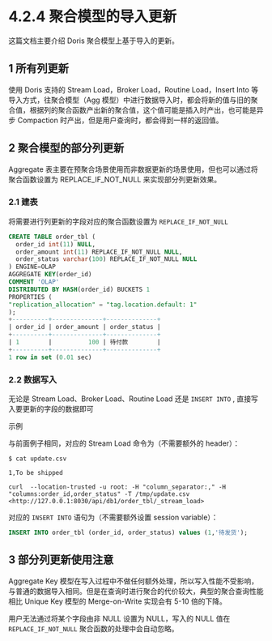 # 4.2.4 聚合模型的导入更新

这篇文档主要介绍 Doris 聚合模型上基于导入的更新。

## 1 所有列更新

使用 Doris 支持的 Stream Load，Broker Load，Routine Load，Insert Into 等导入方式，往聚合模型（Agg 模型）中进行数据导入时，都会将新的值与旧的聚合值，根据列的聚合函数产出新的聚合值，这个值可能是插入时产出，也可能是异步 Compaction 时产出，但是用户查询时，都会得到一样的返回值。

## 2 聚合模型的部分列更新

Aggregate 表主要在预聚合场景使用而非数据更新的场景使用，但也可以通过将聚合函数设置为 REPLACE_IF_NOT_NULL 来实现部分列更新效果。

### 2.1 建表

将需要进行列更新的字段对应的聚合函数设置为 `REPLACE_IF_NOT_NULL`

```sql
CREATE TABLE order_tbl (
  order_id int(11) NULL,
  order_amount int(11) REPLACE_IF_NOT_NULL NULL,
  order_status varchar(100) REPLACE_IF_NOT_NULL NULL
) ENGINE=OLAP
AGGREGATE KEY(order_id)
COMMENT 'OLAP'
DISTRIBUTED BY HASH(order_id) BUCKETS 1
PROPERTIES (
"replication_allocation" = "tag.location.default: 1"
);
+----------+--------------+--------------+
| order_id | order_amount | order_status |
+----------+--------------+--------------+
| 1        |          100 | 待付款        |
+----------+--------------+--------------+
1 row in set (0.01 sec)
```

### 2.2 数据写入

无论是 Stream Load、Broker Load、Routine Load 还是 `INSERT INTO` , 直接写入要更新的字段的数据即可

示例

与前面例子相同，对应的 Stream Load 命令为（不需要额外的 header）：

```shell
$ cat update.csv

1,To be shipped

curl  --location-trusted -u root: -H "column_separator:," -H "columns:order_id,order_status" -T /tmp/update.csv <http://127.0.0.1:8030/api/db1/order_tbl/_stream_load>
```

对应的 `INSERT INTO` 语句为（不需要额外设置 session variable）：

```sql
INSERT INTO order_tbl (order_id, order_status) values (1,'待发货');
```

## 3 部分列更新使用注意

Aggregate Key 模型在写入过程中不做任何额外处理，所以写入性能不受影响，与普通的数据导入相同。但是在查询时进行聚合的代价较大，典型的聚合查询性能相比 Unique Key 模型的 Merge-on-Write 实现会有 5-10 倍的下降。

用户无法通过将某个字段由非 NULL 设置为 NULL，写入的 NULL 值在 `REPLACE_IF_NOT_NULL` 聚合函数的处理中会自动忽略。
